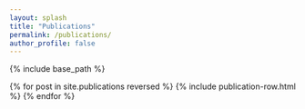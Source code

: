 ```yaml
---
layout: splash
title: "Publications"
permalink: /publications/
author_profile: false
---
```


{% include base_path %}

{% for post in site.publications reversed %}
  {% include publication-row.html %}
{% endfor %}